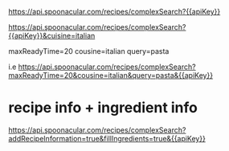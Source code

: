 https://api.spoonacular.com/recipes/complexSearch?{{apiKey}}


https://api.spoonacular.com/recipes/complexSearch?{{apiKey}}&cuisine=italian




maxReadyTime=20
cousine=italian
query=pasta

i.e
https://api.spoonacular.com/recipes/complexSearch?maxReadyTime=20&cousine=italian&query=pasta&{{apiKey}}

# recipe info + ingredient info 
https://api.spoonacular.com/recipes/complexSearch?addRecipeInformation=true&fillIngredients=true&{{apiKey}}
